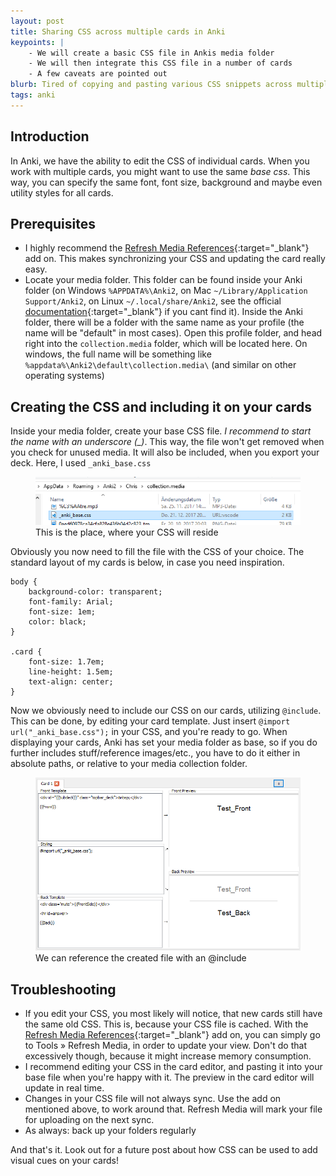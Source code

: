 ```yaml
---
layout: post
title: Sharing CSS across multiple cards in Anki
keypoints: | 
    - We will create a basic CSS file in Ankis media folder
    - We will then integrate this CSS file in a number of cards
    - A few caveats are pointed out
blurb: Tired of copying and pasting various CSS snippets across multiple cards? By using the CSS `@include`, you can share the same CSS file across multiple cards.
tags: anki
---
```


## Introduction

In Anki, we have the ability to edit the CSS of individual cards. When you work with multiple cards, you might want to use the same *base css*. This way, you can specify the same font, font size, background and maybe even utility styles for all cards.

## Prerequisites

- I highly recommend the [Refresh Media References](https://ankiweb.net/shared/info/162278717){:target="_blank"} add on. This makes synchronizing your CSS and updating the card really easy.
- Locate your media folder. This folder can be found inside your Anki folder (on Windows `%APPDATA%\Anki2`, on Mac `~/Library/Application Support/Anki2`, on Linux `~/.local/share/Anki2`, see the official [documentation](https://apps.ankiweb.net/docs/manual.html#files){:target="_blank"} if you cant find it). Inside the Anki folder, there will be a folder with the same name as your profile (the name will be "default" in most cases). Open this profile folder, and head right into the `collection.media` folder, which will be located here. On windows, the full name will be something like `%appdata%\Anki2\default\collection.media\` (and similar on other operating systems)

## Creating the CSS and including it on your cards

Inside your media folder, create your base CSS file. *I recommend to start the name with an underscore (_)*. This way, the file won't get removed when you check for unused media. It will also be included, when you export your deck. Here, I used `_anki_base.css`

<div class="text-center">
<figure>
<img src="/images/anki_images/css_shared/file.png" itemprop="image" />
<figcaption>This is the place, where your CSS will reside</figcaption>
</figure>
</div>

Obviously you now need to fill the file with the CSS of your choice. The standard layout of my cards is below, in case you need inspiration.

```
body {
    background-color: transparent;
    font-family: Arial;
    font-size: 1em;
    color: black;
}

.card {
    font-size: 1.7em;
    line-height: 1.5em;
    text-align: center;
}
```
    
Now we obviously need to include our CSS on our cards, utilizing `@include`. This can be done, by editing your card template. Just insert `@import url("_anki_base.css");` in your CSS, and you're ready to go. When displaying your cards, Anki has set your media folder as base, so if you do further includes stuff/reference images/etc., you have to do it either in absolute paths, or relative to your media collection folder.

<div class="text-center">
<figure>
<img src="/images/anki_images/css_shared/css.png" itemprop="image" />
<figcaption>We can reference the created file with an @include</figcaption>
</figure>
</div>

## Troubleshooting

- If you edit your CSS, you most likely will notice, that new cards still have the same old CSS. This is, because your CSS file is cached. With the [Refresh Media References](https://ankiweb.net/shared/info/162278717){:target="_blank"} add on, you can simply go to Tools &raquo; Refresh Media, in order to update your view. Don't do that excessively though, because it might increase memory consumption.
- I recommend editing your CSS in the card editor, and pasting it into your base file when you're happy with it. The preview in the card editor will update in real time.
- Changes in your CSS file will not always sync. Use the add on mentioned above, to work around that. Refresh Media will mark your file for uploading on the next sync.
- As always: back up your folders regularly

And that's it. Look out for a future post about how CSS can be used to add visual cues on your cards!